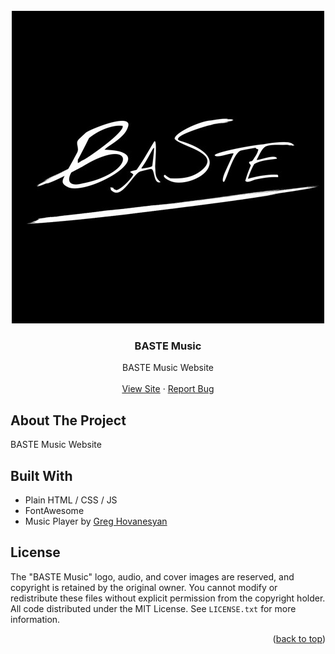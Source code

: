 <div id="top"></div>

<!-- PROJECT LOGO -->
<br />
<div align="center">
  <a href="https://github.com/ruudvh/bastemusic/">
    <img src="static/BASTE_logo_500x500.jpg" alt="Logo" width="500" height="500">
  </a>

<h3 align="center">BASTE Music</h3>

  <p align="center">
    BASTE Music Website
    <br />
    <br />
    <a href="https://www.bastemusic.nl">View Site</a>
    ·
    <a href="https://github.com/ruudvh/bastemusic/issues">Report Bug</a>
  </p>
</div>


## About The Project
BASTE Music Website

## Built With
* Plain HTML / CSS / JS
* FontAwesome
* Music Player by [Greg Hovanesyan](https://codepen.io/gregh/pen/NdVvbm)

## License
The "BASTE Music" logo, audio, and cover images are reserved, and copyright is retained by the original owner. You cannot modify or redistribute these files without explicit permission from the copyright holder. All code distributed under the MIT License. See `LICENSE.txt` for more information.

<p align="right">(<a href="#top">back to top</a>)</p>
